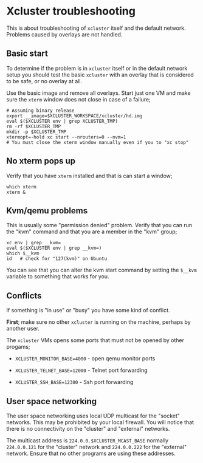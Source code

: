 # Xcluster troubleshooting

This is about troubleshooting of `xcluster` itself and the default
network. Problems caused by overlays are not handled.


## Basic start

To determine if the problem is in `xcluster` itself or in the default
network setup you should test the basic `xcluster` with an overlay
that is considered to be safe, or no overlay at all.

Use the basic image and remove all overlays. Start just one VM and
make sure the `xterm` window does not close in case of a failure;

```
# Assuming binary release
export __image=$XCLUSTER_WORKSPACE/xcluster/hd.img
eval $($XCLUSTER env | grep XCLUSTER_TMP)
rm -rf $XCLUSTER_TMP
mkdir -p $XCLUSTER_TMP
xtermopt=-hold xc start --nrouters=0 --nvm=1
# You must close the xterm window manually even if you to "xc stop"
```

## No xterm pops up

Verify that you have `xterm` installed and that is can start a window;

```
which xterm
xterm &
```

## Kvm/qemu problems

This is usually some "permission denied" problem. Verify that you can
run the "kvm" command and that you are a member in the "kvm" group;

```
xc env | grep __kvm=
eval $($XCLUSTER env | grep __kvm=)
which $__kvm
id   # check for "127(kvm)" on Ubuntu
```

You can see that you can alter the kvm start command by setting the
`$__kvm` variable to something that works for you.


## Conflicts

If something is "in use" or "busy" you have some kind of conflict.

**First**; make sure no other `xcluster` is running on the machine,
perhaps by another user.

The `xcluster` VMs opens some ports that must not be opened by other
progams;

* `XCLUSTER_MONITOR_BASE=4000` - open qemu monitor ports

* `XCLUSTER_TELNET_BASE=12000` - Telnet port forwarding

* `XCLUSTER_SSH_BASE=12300` - Ssh port forwarding


## User space networking

The user space networking uses local UDP multicast for the "socket"
networks. This may be prohibited by your local firewall. You will
notice that there is no connectivity on the "cluster" and "external"
networks.

The multicast address is `224.0.0.$XCLUSTER_MCAST_BASE` normally
`224.0.0.121` for the "cluster" network and `224.0.0.222` for the
"external" network. Ensure that no other programs are using these
addresses.

